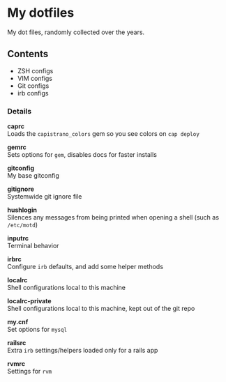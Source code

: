 # My dotfiles

My dot files, randomly collected over the years.

## Contents

* ZSH configs
* VIM configs
* Git configs
* irb configs

### Details

**caprc**  
Loads the `capistrano_colors` gem so you see colors on `cap deploy`

**gemrc**  
Sets options for `gem`, disables docs for faster installs

**gitconfig**  
My base gitconfig

**gitignore**  
Systemwide git ignore file

**hushlogin**  
Silences any messages from being printed when opening a shell (such as `/etc/motd`)

**inputrc**  
Terminal behavior

**irbrc**  
Configure `irb` defaults, and add some helper methods

**localrc**  
Shell configurations local to this machine

**localrc-private**  
Shell configurations local to this machine, kept out of the git repo

**my.cnf**  
Set options for `mysql`

**railsrc**  
Extra `irb` settings/helpers loaded only for a rails app

**rvmrc**  
Settings for `rvm`
